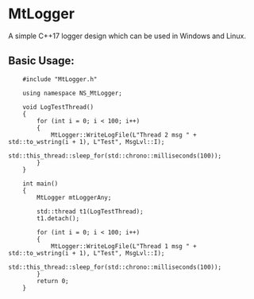 # MtLogger
A simple C++17 logger design which can be used in Windows and Linux.

## Basic Usage:

		#include "MtLogger.h"

		using namespace NS_MtLogger;

		void LogTestThread()
		{
			for (int i = 0; i < 100; i++)
			{
				MtLogger::WriteLogFile(L"Thread 2 msg " + std::to_wstring(i + 1), L"Test", MsgLvl::I);
				std::this_thread::sleep_for(std::chrono::milliseconds(100));
			}
		}

		int main()
		{
			MtLogger mtLoggerAny;

			std::thread t1(LogTestThread);
			t1.detach();

			for (int i = 0; i < 100; i++)
			{
				MtLogger::WriteLogFile(L"Thread 1 msg " + std::to_wstring(i + 1), L"Test", MsgLvl::I);
				std::this_thread::sleep_for(std::chrono::milliseconds(100));
			}
			return 0;
		}

